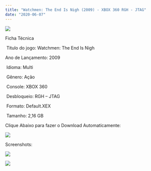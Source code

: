 ```yaml
---
title: "Watchmen: The End Is Nigh (2009) - XBOX 360 RGH - JTAG"
date: "2020-06-07"
---
```


![](https://1.bp.blogspot.com/-GNFLWNMJ7cE/XtxG1mwBHSI/AAAAAAAAKgs/Mr2_wsBCFEIvZAmoAyaylulnjCijjNT_wCK4BGAsYHg/s320/jogo-xbox-360-watchmen-the-end-is-nigh-parte-1-e-2-original-D_NQ_NP_963227-MLB26552550708_122017-F.jpg)

Ficha Técnica

 Titulo do jogo: Watchmen: The End Is Nigh

Ano de Lançamento: 2009

 Idioma: Multi

 Gênero: Ação

 Console: XBOX 360

 Desbloqueio: RGH – JTAG

 Formato: Default.XEX

 Tamanho: 2,16 GB

Clique Abaixo para fazer o Download Automaticamente:

[![](https://1.bp.blogspot.com/-eNerQjlxWXg/Xsyoy1YwxPI/AAAAAAAAG8o/qs-0XGNQDR4jSn0uGinE3EzKZZ6GoZnEACPcBGAYYCw/s1600/LINK1.png)](https://zee.gl/eL5SZzn)

Screenshots:

[![](https://1.bp.blogspot.com/-UGCSiHGDTbs/XtxG2HnZxBI/AAAAAAAAKgw/2-Y03dtygXk0v_-7EQd1xMXWRb-aLWYgACK4BGAsYHg/w400-h225/maxresdefault.jpg)](https://1.bp.blogspot.com/-UGCSiHGDTbs/XtxG2HnZxBI/AAAAAAAAKgw/2-Y03dtygXk0v_-7EQd1xMXWRb-aLWYgACK4BGAsYHg/s1280/maxresdefault.jpg)

[![](https://1.bp.blogspot.com/-RP-A2jvIyrc/XtxG0wqdkvI/AAAAAAAAKgo/ux6Sj758V2YoS_hdJU7NXo8ImrOB-o1tACK4BGAsYHg/w400-h226/end-is-nigh-2.jpg)](https://1.bp.blogspot.com/-RP-A2jvIyrc/XtxG0wqdkvI/AAAAAAAAKgo/ux6Sj758V2YoS_hdJU7NXo8ImrOB-o1tACK4BGAsYHg/s620/end-is-nigh-2.jpg)

